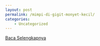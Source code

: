 ```yaml
---
layout: post
permalink: /mimpi-di-gigit-monyet-kecil/
categories:
    - Uncategorized
---
```


[Baca Selengkapnya](/10)